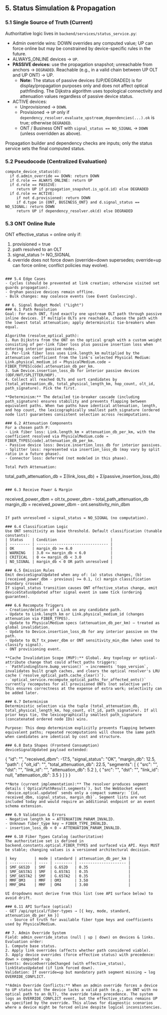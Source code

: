 ## 5. Status Simulation & Propagation

### 5.1 Single Source of Truth (Current)

Authoritative logic lives in `backend/services/status_service.py`:

- Admin override wins: DOWN overrides any computed value; UP can force online but may be constrained by device-specific rules in the future.
- ALWAYS_ONLINE devices → `UP`.
- **PASSIVE devices:** use the propagation snapshot; unreachable from anchors → `DEGRADED`. Reachable (e.g., in a valid chain between UP OLT and UP ONT) → UP.
  - **Note:** The status of passive devices (UP/DEGRADED) is for display/propagation purposes only and does not affect optical pathfinding. The Dijkstra algorithm uses topological connectivity and attenuation values regardless of passive device status.
- ACTIVE devices:
  - Unprovisioned → `DOWN`.
  - Provisioned → `UP` only if `dependency_resolver.evaluate_upstream_dependencies(...).ok` is true; otherwise `DEGRADED`.
  - ONT / Business ONT with `signal_status == NO_SIGNAL` → `DOWN` (unless overridden as above).

Propagation builder and dependency checks are inputs; only the status service sets the final computed status.

### 5.2 Pseudocode (Centralized Evaluation)

```
compute_device_status(d):
  if d.admin_override == DOWN: return DOWN
  if d.role == ALWAYS_ONLINE: return UP
  if d.role == PASSIVE:
     return UP if propagation_snapshot.is_up(d.id) else DEGRADED
  if d.role == ACTIVE:
     if not d.provisioned: return DOWN
     if d.type in {ONT, BUSINESS_ONT} and d.signal_status == NO_SIGNAL: return DOWN
     return UP if dependency_resolver.ok(d) else DEGRADED
```

### 5.3 ONT Online Rule

ONT effective_status = online only if:

1. provisioned = true
2. path resolved to an OLT
3. signal_status != NO_SIGNAL
4. override does not force down (override=down supersedes; override=up can force online; conflict policies may evolve).

```

### 5.4 Edge Cases
- Cycles (should be prevented at link creation; otherwise visited set guards propagation).
- Orphan passive devices remain offline.
- Bulk changes: may coalesce events (see Event Coalescing).

## 6. Signal Budget Model ("Light")
### 6.1 Path Resolution
Goal: For each ONT, find exactly one upstream OLT path through passive inline devices. If multiple OLTs are reachable, choose the path with the lowest total attenuation; apply deterministic tie-breakers when equal.

Algorithm (resolve_optical_path):
1. Run Dijkstra from the ONT on the optical graph with a custom weight consisting of per-link fiber loss plus passive insertion loss when entering interior passive nodes.
2. Per-link fiber loss uses Link.length_km multiplied by the attenuation coefficient from the link's selected Physical Medium: Link.physical_medium_id → PhysicalMedium.code → FIBER_TYPES[code].attenuation_db_per_km.
3. Sum Device.insertion_loss_db for interior passive devices (ODF/NVT/SPLITTER/HOP).
4. Collect all reached OLTs and sort candidates by (total_attenuation_db, total_physical_length_km, hop_count, olt_id, path_signature). Pick the first.

**Determinism:** The detailed tie-breaker cascade (including path_signature) ensures stability and prevents flapping between equivalent paths. When two paths have identical attenuation, length, and hop count, the lexicographically smallest path_signature (ordered node list) guarantees consistent selection across recomputations.

### 6.2 Attenuation Components
For a chosen path P:
- Link fiber loss: Link.length_km × attenuation_db_per_km, with the coefficient resolved via PhysicalMedium.code → FIBER_TYPES[code].attenuation_db_per_km.
- Passive device loss: Device.insertion_loss_db for interior passives.
- Splitter loss: represented via insertion_loss_db (may vary by split ratio in a future phase).
- Connector loss: deferred (not modeled in this phase).

Total Path Attenuation:
```

total_path_attenuation_db = Σ(link_loss_db) + Σ(passive_insertion_loss_db)

```

### 6.3 Receive Power & Margin
```

received_power_dbm = olt.tx_power_dbm - total_path_attenuation_db
margin_db = received_power_dbm - ont.sensitivity_min_dbm

```

If path unresolved → signal_status = NO_SIGNAL (no computation).

### 6.4 Classification Logic
Use ONT sensitivity as base threshold. Default classification (tunable constants):
| Status    | Condition                        |
| --------- | -------------------------------- |
| OK        | margin_db >= 6.0                 |
| WARNING   | 3.0 <= margin_db < 6.0           |
| CRITICAL  | 0 <= margin_db < 3.0             |
| NO_SIGNAL | margin_db < 0 OR path unresolved |

### 6.5 Emission Rules
Emit deviceSignalUpdated when any of: (a) status changes, (b) |received_power_dbm - previous| >= 0.1, (c) margin classification boundary crossed.
If signal_status transition causes ONT effective_status change, emit deviceStatusUpdated after signal event in same tick (ordering guarantee).

### 6.6 Recompute Triggers
- Creation/deletion of a Link on any candidate path.
- Update to Link.length_km or Link.physical_medium_id (changes attenuation via FIBER_TYPES).
- Update to PhysicalMedium specs (attenuation_db_per_km) – treated as global invalidation.
- Update to Device.insertion_loss_db for any interior passive on the path.
- Update to OLT tx_power_dbm or ONT sensitivity_min_dbm (when used to classify signal).
- ONT provisioning event.

**Cache Invalidation Scope (MVP):** Global. Any topology or optical-attribute change that could affect paths triggers:
- `PathfindingStore.bump_version()` → increments `topo_version`, invalidates built graph caches, and clears the optical resolver's LRU cache (`resolve_optical_path.cache_clear()`).
- `optical_service.recompute_optical_paths_for_affected_onts()` currently recomputes for all provisioned ONTs (not selective yet). This ensures correctness at the expense of extra work; selectivity can be added later.

### 6.7 Determinism
Deterministic selection via the tuple (total_attenuation_db, total_physical_length_km, hop_count, olt_id, path_signature). If all prior keys tie, the lexicographically smallest path_signature (concatenated ordered node IDs) wins.

Purpose: This deep determinism explicitly prevents flapping between equivalent paths; repeated recomputations will choose the same path when candidates are identical by cost and structure.

### 6.8 Data Shapes (Frontend Consumption)
deviceSignalUpdated payload extended:
```

{
"id": "<ont-id>",
"received_dbm": -17.5,
"signal_status": "OK",
"margin_db": 12.5,
"path": {
"olt_id": "<olt-id>",
"total_attenuation_db": 22.5,
"segments": [
{ "src": "<nodeA>", "dst": "<nodeB>", "link_id": "<L1>", "attenuation_db": 5.2 },
{ "src": "<nodeB>", "dst": "<nodeC>", "link_id": null, "attenuation_db": 3.5 }
]
}
}

```
**Note (current implementation):** The resolver produces segment details (`OpticalPathResult.segments`), but the WebSocket event `device.optical.updated` sends only a compact summary: `{id, received_dbm, signal_status, margin_db}`. Segment lists are not included today and would require an additional endpoint or an event schema extension.

### 6.9 Validation & Errors
- Negative length_km → ATTENUATION_PARAM_INVALID.
- Unknown fiber_type key → FIBER_TYPE_INVALID.
- insertion_loss_db < 0 → ATTENUATION_PARAM_INVALID.

### 6.10 Fiber Types Catalog (authoritative)
The authoritative set is defined in backend.constants.optical.FIBER_TYPES and surfaced via API. Keys MUST be stable; changing values is a versioned architectural decision.

| key        | mode | standard | attenuation_db_per_km |
| ---------- | ---- | -------- | --------------------- |
| SMF_G652D  | SMF  | G.652D   | 0.35                  |
| SMF_G657A1 | SMF  | G.657A1  | 0.35                  |
| SMF_G657A2 | SMF  | G.657A2  | 0.35                  |
| MMF_OM3    | MMF  | OM3      | 3.50                  |
| MMF_OM4    | MMF  | OM4      | 3.00                  |

UI dropdowns must derive from this list (see API surface below) to avoid drift.

### 6.11 API Surface (optical)
- GET /api/optical/fiber-types → [{ key, mode, standard, attenuation_db_per_km }]
  - Source of truth for available fiber type keys and coefficients used by PhysicalMedium.

## 7. Admin Override System
Field: admin_override_status (null | up | down) on devices & links.
Evaluation order:
1. Compute base status.
2. Apply link overrides (affects whether path considered viable).
3. Apply device overrides (force effective status) with precedence: down > computed > up.
Events: deviceOverrideChanged (with effective_status), linkStatusUpdated (if link forced down).
Validation: If override=up but mandatory path segment missing → log OVERRIDE_CONFLICT.

**Admin Override Conflicts:** When an admin override forces a device to UP status but the device lacks a valid path (e.g., an ONT with no optical path to an OLT), the override takes precedence. The system logs an OVERRIDE_CONFLICT event, but the effective_status remains UP as specified by the override. This allows for diagnostic scenarios where a device might be forced online despite logical inconsistencies.
```
